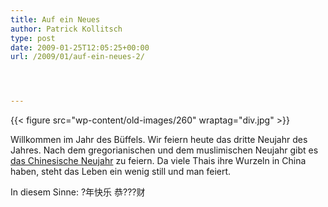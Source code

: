 ```yaml
---
title: Auf ein Neues
author: Patrick Kollitsch
type: post
date: 2009-01-25T12:05:25+00:00
url: /2009/01/auf-ein-neues-2/




---
```

{{< figure src="wp-content/old-images/260" wraptag="div.jpg" >}}

Willkommen im Jahr des Büffels. Wir feiern heute das dritte Neujahr des Jahres. Nach dem gregorianischen und dem muslimischen Neujahr gibt es [das Chinesische Neujahr][1] zu feiern. Da viele Thais ihre Wurzeln in China haben, steht das Leben ein wenig still und man feiert. 

In diesem Sinne: ?年快乐 恭???财

 [1]: http://en.wikipedia.org/wiki/Chinese_New_Year

